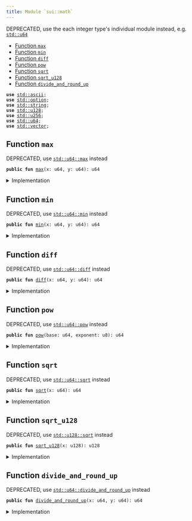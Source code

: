 ```yaml
---
title: Module `sui::math`
---
```


DEPRECATED, use the each integer type's individual module instead, e.g. <code><a href="../std/u64.md#std_u64">std::u64</a></code>


-  [Function `max`](#sui_math_max)
-  [Function `min`](#sui_math_min)
-  [Function `diff`](#sui_math_diff)
-  [Function `pow`](#sui_math_pow)
-  [Function `sqrt`](#sui_math_sqrt)
-  [Function `sqrt_u128`](#sui_math_sqrt_u128)
-  [Function `divide_and_round_up`](#sui_math_divide_and_round_up)


<pre><code><b>use</b> <a href="../std/ascii.md#std_ascii">std::ascii</a>;
<b>use</b> <a href="../std/option.md#std_option">std::option</a>;
<b>use</b> <a href="../std/string.md#std_string">std::string</a>;
<b>use</b> <a href="../std/u128.md#std_u128">std::u128</a>;
<b>use</b> <a href="../std/u256.md#std_u256">std::u256</a>;
<b>use</b> <a href="../std/u64.md#std_u64">std::u64</a>;
<b>use</b> <a href="../std/vector.md#std_vector">std::vector</a>;
</code></pre>



<a name="sui_math_max"></a>

## Function `max`

DEPRECATED, use <code><a href="../std/u64.md#std_u64_max">std::u64::max</a></code> instead


<pre><code><b>public</b> <b>fun</b> <a href="../sui/math.md#sui_math_max">max</a>(x: u64, y: u64): u64
</code></pre>



<details>
<summary>Implementation</summary>


<pre><code><b>public</b> <b>fun</b> <a href="../sui/math.md#sui_math_max">max</a>(x: u64, y: u64): u64 {
    x.<a href="../sui/math.md#sui_math_max">max</a>(y)
}
</code></pre>



</details>

<a name="sui_math_min"></a>

## Function `min`

DEPRECATED, use <code><a href="../std/u64.md#std_u64_min">std::u64::min</a></code> instead


<pre><code><b>public</b> <b>fun</b> <a href="../sui/math.md#sui_math_min">min</a>(x: u64, y: u64): u64
</code></pre>



<details>
<summary>Implementation</summary>


<pre><code><b>public</b> <b>fun</b> <a href="../sui/math.md#sui_math_min">min</a>(x: u64, y: u64): u64 {
    x.<a href="../sui/math.md#sui_math_min">min</a>(y)
}
</code></pre>



</details>

<a name="sui_math_diff"></a>

## Function `diff`

DEPRECATED, use <code><a href="../std/u64.md#std_u64_diff">std::u64::diff</a></code> instead


<pre><code><b>public</b> <b>fun</b> <a href="../sui/math.md#sui_math_diff">diff</a>(x: u64, y: u64): u64
</code></pre>



<details>
<summary>Implementation</summary>


<pre><code><b>public</b> <b>fun</b> <a href="../sui/math.md#sui_math_diff">diff</a>(x: u64, y: u64): u64 {
    x.<a href="../sui/math.md#sui_math_diff">diff</a>(y)
}
</code></pre>



</details>

<a name="sui_math_pow"></a>

## Function `pow`

DEPRECATED, use <code><a href="../std/u64.md#std_u64_pow">std::u64::pow</a></code> instead


<pre><code><b>public</b> <b>fun</b> <a href="../sui/math.md#sui_math_pow">pow</a>(base: u64, exponent: u8): u64
</code></pre>



<details>
<summary>Implementation</summary>


<pre><code><b>public</b> <b>fun</b> <a href="../sui/math.md#sui_math_pow">pow</a>(base: u64, exponent: u8): u64 {
    base.<a href="../sui/math.md#sui_math_pow">pow</a>(exponent)
}
</code></pre>



</details>

<a name="sui_math_sqrt"></a>

## Function `sqrt`

DEPRECATED, use <code><a href="../std/u64.md#std_u64_sqrt">std::u64::sqrt</a></code> instead


<pre><code><b>public</b> <b>fun</b> <a href="../sui/math.md#sui_math_sqrt">sqrt</a>(x: u64): u64
</code></pre>



<details>
<summary>Implementation</summary>


<pre><code><b>public</b> <b>fun</b> <a href="../sui/math.md#sui_math_sqrt">sqrt</a>(x: u64): u64 {
    x.<a href="../sui/math.md#sui_math_sqrt">sqrt</a>()
}
</code></pre>



</details>

<a name="sui_math_sqrt_u128"></a>

## Function `sqrt_u128`

DEPRECATED, use <code><a href="../std/u128.md#std_u128_sqrt">std::u128::sqrt</a></code> instead


<pre><code><b>public</b> <b>fun</b> <a href="../sui/math.md#sui_math_sqrt_u128">sqrt_u128</a>(x: u128): u128
</code></pre>



<details>
<summary>Implementation</summary>


<pre><code><b>public</b> <b>fun</b> <a href="../sui/math.md#sui_math_sqrt_u128">sqrt_u128</a>(x: u128): u128 {
    x.<a href="../sui/math.md#sui_math_sqrt">sqrt</a>()
}
</code></pre>



</details>

<a name="sui_math_divide_and_round_up"></a>

## Function `divide_and_round_up`

DEPRECATED, use <code><a href="../std/u64.md#std_u64_divide_and_round_up">std::u64::divide_and_round_up</a></code> instead


<pre><code><b>public</b> <b>fun</b> <a href="../sui/math.md#sui_math_divide_and_round_up">divide_and_round_up</a>(x: u64, y: u64): u64
</code></pre>



<details>
<summary>Implementation</summary>


<pre><code><b>public</b> <b>fun</b> <a href="../sui/math.md#sui_math_divide_and_round_up">divide_and_round_up</a>(x: u64, y: u64): u64 {
    x.<a href="../sui/math.md#sui_math_divide_and_round_up">divide_and_round_up</a>(y)
}
</code></pre>



</details>
